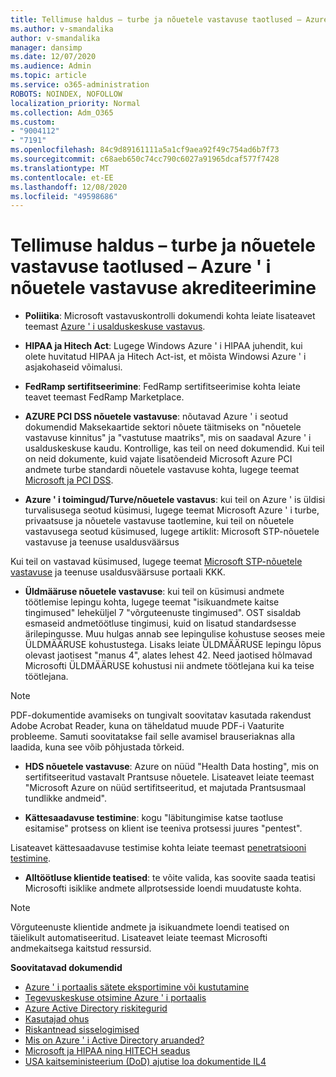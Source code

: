 ```yaml
---
title: Tellimuse haldus – turbe ja nõuetele vastavuse taotlused – Azure ' i nõuetele vastavuse akrediteerimine
ms.author: v-smandalika
author: v-smandalika
manager: dansimp
ms.date: 12/07/2020
ms.audience: Admin
ms.topic: article
ms.service: o365-administration
ROBOTS: NOINDEX, NOFOLLOW
localization_priority: Normal
ms.collection: Adm_O365
ms.custom:
- "9004112"
- "7191"
ms.openlocfilehash: 84c9d89161111a5a1cf9aea92f49c754ad6b7f73
ms.sourcegitcommit: c68aeb650c74cc790c6027a91965dcaf577f7428
ms.translationtype: MT
ms.contentlocale: et-EE
ms.lasthandoff: 12/08/2020
ms.locfileid: "49598686"
---
```

# <a name="subscription-management---security-and-compliance-requests---azure-industry-compliance-accreditation"></a>Tellimuse haldus – turbe ja nõuetele vastavuse taotlused – Azure ' i nõuetele vastavuse akrediteerimine

- **Poliitika**: Microsoft vastavuskontrolli dokumendi kohta leiate lisateavet teemast [Azure ' i usalduskeskuse vastavus](https://docs.microsoft.com/compliance/regulatory/offering-SOC).

- **HIPAA ja Hitech Act**: Lugege Windows Azure ' i HIPAA juhendit, kui olete huvitatud HIPAA ja Hitech Act-ist, et mõista Windowsi Azure ' i asjakohaseid võimalusi.

- **FedRamp sertifitseerimine**: FedRamp sertifitseerimise kohta leiate teavet teemast FedRamp Marketplace.

- **AZURE PCI DSS nõuetele vastavuse**: nõutavad Azure ' i seotud dokumendid Maksekaartide sektori nõuete täitmiseks on "nõuetele vastavuse kinnitus" ja "vastutuse maatriks", mis on saadaval Azure ' i usalduskeskuse kaudu. Kontrollige, kas teil on need dokumendid. Kui teil on neid dokumente, kuid vajate lisatõendeid Microsoft Azure PCI andmete turbe standardi nõuetele vastavuse kohta, lugege teemat [Microsoft ja PCI DSS](https://docs.microsoft.com/compliance/regulatory/offering-PCI-DSS).

- **Azure ' i toimingud/Turve/nõuetele vastavus**: kui teil on Azure ' is üldisi turvalisusega seotud küsimusi, lugege teemat Microsoft Azure ' i turbe, privaatsuse ja nõuetele vastavuse taotlemine, kui teil on nõuetele vastavusega seotud küsimused, lugege artiklit: Microsoft STP-nõuetele vastavuse ja teenuse usaldusväärsus

Kui teil on vastavad küsimused, lugege teemat [Microsoft STP-nõuetele vastavuse](https://www.microsoft.com/trust-center/compliance/compliance-overview) ja teenuse usaldusväärsuse portaali KKK.

- **Üldmääruse nõuetele vastavuse**: kui teil on küsimusi andmete töötlemise lepingu kohta, lugege teemat "isikuandmete kaitse tingimused" leheküljel 7 "võrguteenuste tingimused". OST sisaldab esmaseid andmetöötluse tingimusi, kuid on lisatud standardsesse ärilepingusse. Muu hulgas annab see lepingulise kohustuse seoses meie ÜLDMÄÄRUSE kohustustega. Lisaks leiate ÜLDMÄÄRUSE lepingu lõpus olevast jaotisest "manus 4", alates lehest 42. Need jaotised hõlmavad Microsofti ÜLDMÄÄRUSE kohustusi nii andmete töötlejana kui ka teise töötlejana.

> [!NOTE]
> PDF-dokumentide avamiseks on tungivalt soovitatav kasutada rakendust Adobe Acrobat Reader, kuna on täheldatud muude PDF-i Vaaturite probleeme. Samuti soovitatakse fail selle avamisel brauseriaknas alla laadida, kuna see võib põhjustada tõrkeid.

- **HDS nõuetele vastavuse**: Azure on nüüd "Health Data hosting", mis on sertifitseeritud vastavalt Prantsuse nõuetele. Lisateavet leiate teemast "Microsoft Azure on nüüd sertifitseeritud, et majutada Prantsusmaal tundlikke andmeid".

- **Kättesaadavuse testimine**: kogu "läbitungimise katse taotluse esitamise" protsess on klient ise teeniva protsessi juures "pentest".

Lisateavet kättesaadavuse testimise kohta leiate teemast [penetratsiooni testimine](https://docs.microsoft.com/azure/security/fundamentals/pen-testing).

- **Alltöötluse klientide teatised**: te võite valida, kas soovite saada teatisi Microsofti isiklike andmete allprotsesside loendi muudatuste kohta.

> [!NOTE]
> Võrguteenuste klientide andmete ja isikuandmete loendi teatised on täielikult automatiseeritud. Lisateavet leiate teemast Microsofti andmekaitsega kaitstud ressursid.

**Soovitatavad dokumendid**

- [Azure ' i portaalis sätete eksportimine või kustutamine](https://docs.microsoft.com/azure/azure-portal/set-preferences)
- [Tegevuskeskuse otsimine Azure ' i portaalis](https://docs.microsoft.com/azure/active-directory/reports-monitoring/howto-find-activity-reports)
- [Azure Active Directory riskitegurid](https://docs.microsoft.com/azure/active-directory/identity-protection/overview-identity-protection)
- [Kasutajad ohus](https://docs.microsoft.com/azure/active-directory/identity-protection/overview-identity-protection)
- [Riskantnead sisselogimised](https://docs.microsoft.com/azure/active-directory/identity-protection/overview-identity-protection)
- [Mis on Azure ' i Active Directory aruanded?](https://docs.microsoft.com/azure/active-directory/reports-monitoring/overview-reports)
- [Microsoft ja HIPAA ning HITECH seadus](https://docs.microsoft.com/compliance/regulatory/offering-hipaa-hitech)
- [USA kaitseministeerium (DoD) ajutise loa dokumentide IL4](https://docs.microsoft.com/compliance/regulatory/offering-DoD-DISA-L2-L4-L5)













